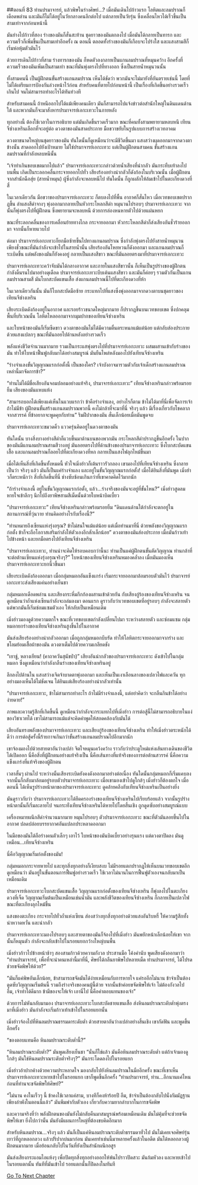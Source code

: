 ##ตอนที่ 83 ท่านปรมาจารย์, แล้วพิษในร่างศิษย์…?
เมื่อมันเดินไปก้าวแรก โลหิตและลมปราณก็เดือดพล่าน และมันก็ไม่ได้อยู่ในวัยกลางคนอีกต่อไป แต่กลายเป็นวัยรุ่น ซึ่งเคลื่อนไหวได้เร็วขึ้นเป็นสามเท่าจากก่อนหน้านี้

มันย่างไปก้าวที่สอง ร่างของมันก็สั่นสะท้าน ชุดยาวของมันตกลงไป เมื่อมันได้กลายเป็นทารก และความเร็วก็เพิ่มขึ้นเป็นสามเท่าอีกครั้ง ณ ตอนนี้ ตลอดทั้งร่างของมันก็เกือบจะโปร่งใส และแสงสามสีก็เริ่มห่อหุ้มตัวมันไว้

ด้วยการเดินไปก้าวที่สาม ร่างทารกของมัน ก็หดตัวลงกลายเป็นแกนลมปราณที่หมุนคว้าง อีกครั้งที่ความเร็วของมันเพิ่มเป็นสามเท่า ขณะที่มันพุ่งตรงไปที่ทางออก ซึ่งเป็นสายน้ำหมุนวนนั้น

ทั้งสามคนนี้ เป็นผู้ฝึกตนขั้นสร้างแกนลมปราณ เห็นได้ชัดว่า พวกมันจะไม่มายังที่อันตรายเช่นนี้ โดยที่ไม่ได้เตรียมการป้องกันล่วงหน้าไว้ก่อน สำหรับคนที่ตายไปก่อนหน้านี้ เป็นเรื่องที่เกิดขึ้นอย่างรวดเร็วเกินไป จนไม่สามารถทำอะไรได้ทันท่วงที

สำหรับสามคนนี้ ถ้าหนีออกไปได้แม้เพียงคนเดียว มันก็สามารถไปแจ้งข่าวต่อสำนักใหญ่ในดินแดนด้านใต้ และพวกมันก็จะมาสังหารปรมาจารย์เอกะเทวะในภายหลัง

ทุกอย่างนี้ ต้องใช้เวลาในการอธิบาย แต่มันเกิดขึ้นรวดเร็วมาก ขณะที่คนทั้งสามพยายามหลบหนี เทียนจีซ่างเหรินเลือกที่จะอยู่ต่อ ดวงตาของมันสาดประกาย มือขวาขยับในรูปแบบการสร้างเวทอาคม 

ดวงตาขนาดใหญ่บนชุดยาวของมัน ทันใดนั้นก็ดูเหมือนว่าจะมีชีวิตขึ้นมา แสงสว่างผุดออกมาจากดวงตาข้างนั้น สาดออกไปยังเป้าหมาย ไม่ใช่ปรมาจารย์เอกะเทวะ แต่เป็นผู้ฝึกตนสามคน ขั้นสร้างแกนลมปราณที่กำลังหลบหนีนั้น

“เจ้าทำเกินขอบเขตมากไปแล้ว” ปรมาจารย์เอกะเทวะกล่าวด้วยน้ำเสียงที่น่ากลัว มันกระทืบเท้าลงไปบนพื้น เกิดเป็นระลอกคลื่นกระจายออกไปทั่ว เสียงร้องอย่างน่ากลัวก็ดังก้องในบริเวณนั้น เมื่อผู้ฝึกตนจากสำนักฉือสุ่ย (สายน้ำหมุน) ผู้ซึ่งกำลังจะหลบหนีไป ทันใดนั้น ก็ถูกผลักให้ล้มเข้าไปในตะเกียงดวงที่สี่

ในเวลาเดียวกัน มือขวาของปรมาจารย์เอกะเทวะ ก็ตบลงไปที่พื้น อากาศก็สั่นไหว เมื่อเวทขอบเขตปรากฎขึ้น ลำแสงสีดำจางๆ พุ่งออกมากลายเป็นหัวกระโหลกสีดำ หมุนวนไปรอบๆ ปรมาจารย์เอกะเทวะ จากนั้นก็พุ่งตรงไปที่ผู้ฝึกตน ซึ่งพยายามจะหลบหนี ด้วยการล่องหนหายตัวไปด้วยแผ่นหยก

ขณะที่ระลอกคลื่นของการเคลื่อนย้ายทางไกล กระจายออกมา หัวกระโหลกสีดำก็ส่งเสียงอันชั่วร้ายออกมา จากนั้นก็หายแวบไป

ต่อมา ปรมาจารย์เอกะเทวะก็ยกมือซ้ายขึ้นไปทางแกนลมปราณ ซึ่งกำลังพุ่งตรงไปยังสายน้ำหมุนวน เพียงชั่วขณะที่มันกำลังจะเข้าไปในสายน้ำนั้น เสียงร้องอันโหยหวนก็ดังออกมา และแกนลมปราณก็ระเบิดขึ้น แต่พลังของมันก็ยังคงอยู่ กลายเป็นแสงสีขาว ขณะที่มันลอยตรงมาที่ปรมาจารย์เอกะเทวะ

ปรมาจารย์เอกะเทวะคว้าจับมันได้กลางอากาศ และภายในแสงสีขาวนั้น ก็เห็นเป็นรูปร่างของผู้ฝึกตน กำลังดิ้นรนไปมาอย่างดุเดือด ปรมาจารย์เอกะเทวะบีบเค้นแสงสีขาว และมันก็ค่อยๆ รวมตัวกันเป็นแกนลมปราณสามสี มันโบกสะบัดแขนเสื้อ ส่งแกนลมปราณนี้ไปที่ตะเกียงดวงที่ห้า

ในเวลาเดียวกันนั้น มันก็โบกสะบัดมือซ้าย กระแทกไปที่แสงซึ่งพุ่งออกมาจากดวงตาบนชุดยาวของเทียนจีซ่างเหริน

เสียงระเบิดดังก้องอยู่ในอากาศ และรอยร้าวขนาดใหญ่มากมาย ก็ปรากฎขึ้นบนเวทขอบเขต ซึ่งปกคลุมพื้นที่บริเวณนั้น โลหิตไหลออกมาจากมุมปากของเทียนจีซ่างเหริน 

และใบหน้าของมันก็เริ่มซีดขาว ดวงตาของมันไม่ได้มีความตื่นตระหนกแม้แต่น้อย แต่กลับส่องประกายด้วยแสงแปลกๆ ขณะที่มันถอยไปด้านหลังอย่างรวดเร็ว

พลังแห่งชีวิตจำนวนมากมาย รวมเป็นกระแสพุ่งตรงไปที่ปรมาจารย์เอกะเทวะ ผสมผสานเข้ากับร่างของมัน ทำให้ใบหน้าฟื้นฟูกลับมาได้อย่างสมบูรณ์ มันยืนไพล่หลังมองไปยังเทียนจีซ่างเหริน 

“ร่างจำแลงขั้นวิญญาณแรกก่อตั้งนี้ เป็นของใคร? เจ้าบังอาจมารวมตัวกับเจ้าเด็กสร้างแกนลมปราณเหล่านี้มาจัดการข้า?”

“ท่านไม่ได้มีชื่อเสียงอันจอมปลอมอย่างแท้จริง, ปรมาจารย์เอกะเทวะ” เทียนจีซ่างเหรินกล่าวพร้อมรอยยิ้ม เสียงของมันแหบแห้ง 

“สามารถบอกได้เพียงแค่เห็นในแวบแรกว่า ข้าคือร่างจำแลง, อย่างไรก็ตาม ข้าไม่ได้มาที่นี่เพื่อจัดการเจ้า ถ้าไม่มีข้า ผู้ฝึกตนขั้นสร้างแกนลมปราณพวกนี้ คงไม่กล้าที่จะมาที่นี่ จริงๆ แล้ว มีเรื่องเกี่ยวกับโชคลาภจากสวรรค์ ที่ข้าอยากจะพูดคุยกับท่าน” ริมฝีปากของมัน สั่นเล็กน้อยเมื่อมันพูดจบ

ปรมาจารย์เอกะเทวะขมวดคิ้ว แววครุ่นคิดอยู่ในดวงตาของมัน

ทันใดนั้น บางสิ่งบางอย่างสีดำก็แวบขึ้นมาด้านบนของพวกมัน กระโหลกสีดำปรากฎขึ้นอีกครั้ง ในปากของมันมีแกนลมปราณสามสีวางอยู่ มันลอยตรงไปที่ด้านข้างของปรมาจารย์เอกะเทวะ ซึ่งโบกสะบัดแขนเสื้อ และแกนลมปราณก็ลอยไปที่ตะเกียงดวงที่หก กลายเป็นแสงไฟลุกไหม้ขึ้นมา

เมื่อได้เห็นสิ่งที่เกิดขึ้นทั้งหมดนี้ หัวใจเมิ่งฮ่าวก็เต้นราวรัวกลอง เขามองไปที่เทียนจีซ่างเหริน ซึ่งกลายเป็นว่า จริงๆ แล้ว มันก็เป็นแค่ร่างจำแลง และอยู่ในขั้นวิญญาณแรกก่อตั้ง! เมื่อได้ยินสิ่งที่มันพูด เมิ่งฮ่าวก็ตระหนักว่า สิ่งที่เกิดขึ้นที่นี่ ช่างซับซ้อนเกินกว่าที่เขาคาดคิดไว้มากนัก

“ถ้าร่างจำแลงนี้ อยู่ในขั้นวิญญาณแรกก่อตั้ง, แล้ว…ร่างจริงของมันจะอยู่ที่ขั้นไหน?” เมิ่งฮ่าวสูดลมหายใจเข้าลึกๆ นึกไปถึงยาพิษสามสีเม็ดนั้นด้วยใบหน้าบิดเบี้ยว

“ปรมาจารย์เอกะเทวะ” เทียนจีซ่างเหรินกล่าวพร้อมรอยยิ้ม “ดินแดนด้านใต้กำลังจะตกอยู่ในสถานการณ์ที่วุ่นวาย ท่านคิดอย่างไรกับเรื่องนี้?”

“ท่านหมายถึงเซียนแห่งรุ่งอรุณ? ข้าไม่สนใจแม้แต่น้อย แต่เมื่อท่านมาที่นี่ ด้วยพลังของวิญญาณแรกก่อตั้ง ข้าก็จะถือโอกาสเสริมกำลังให้ตัวเองอีกสักเล็กน้อย” ดวงตาของมันส่องประกาย เมื่อมันก้าวเท้าไปข้างหน้า และยกมือตรงไปยังเทียนจีซ่างเหริน

“ปรมาจารย์เอกะเทวะ, ท่านน่าจะคิดให้รอบคอบกว่านี้นะ ท่านเป็นแค่ผู้ฝึกตนขั้นตัดวิญญาณ ท่านกล้าที่จะต่อต้านเซียนแห่งรุ่งอรุณจริงๆ?” ใบหน้าของเทียนจีซ่างเหรินหมองคล้ำลง เมื่อมันมองเห็นปรมาจารย์เอกะเทวะยกนิ้วขึ้นมา 

เสียงระเบิดดังก้องออกมา เมื่อกลุ่มหมอกอันแข็งแกร่ง เริ่มกระจายออกมาล้อมรอบตัวมันไว้ ปรมาจารย์เอกะเทวะส่งเสียงแค่นอย่างเย็นชา

กลุ่มหมอกเดือดพล่าน และเสียงกระหึ่มกึกก้องผสานเข้าด้วยกัน กับเสียงกู่ร้องของเทียนจีซ่างเหริน จนดูเหมือนว่าถ้ำแห่งเซียนกำลังจะถล่มลงมา ตอนแรก ดูราวกับว่าเวทขอบเขตที่อยู่รอบๆ กำลังจะสลายตัว แต่พวกมันก็เริ่มซ่อมแซมตัวเอง ให้กลับเป็นเหมือนเดิม

เมิ่งฮ่าวมองดูด้วยความตกใจ ขณะที่เวทขอบเขตกำลังเปลี่ยนไปมา ระหว่างสลายตัว และซ่อมแซม กลุ่มหมอกยกร่างของเทียนจีซ่างเหรินสูงขึ้นไปในอากาศ 

มันส่งเสียงร้องอย่างน่ากลัวออกมา เมื่อถูกกลุ่มหมอกบีบรัด ทำให้โลหิตกระจายออกมาจากร่าง และชโลมย้อมเสื้อผ้าของมัน ดวงตาเต็มไปด้วยความเกลียดชัง

“เยาชู่, หลางเยียน! (คาถาควันสุนัขป่า)” เสียงอันน่ากลัวของปรมาจารย์เอกะเทวะ ดังเข้าไปในกลุ่มหมอก ซึ่งดูเหมือนว่ากำลังกลืนร่างของเทียนจีซ่างเหรินอยู่ 

ลึกลงไปด้านใน แสงสว่างเจิดจ้าบาดตาพุ่งออกมา และเห็นเป็นเงาเลือนลางของเปลวไฟและควัน ทุกอย่างมองเห็นได้ไม่ชัดเจน ได้ยินแต่เสียงร้องอย่างน่ากลัวเท่านั้น

“ปรมาจารย์เอกะเทวะ, ข้าไม่สามารถทำอะไร ถ้าไม่มีร่างจำแลงนี้, แต่อย่าคิดว่า จะกลืนกินข้าได้อย่างง่ายดาย!”

ภาพและความรู้สึกที่เกิดขึ้นนี้ ดูเหมือนว่ากำลังจะกระแทกไปที่เมิ่งฮ่าว การต่อสู้นี้ไม่สามารถอธิบายในแง่ของวิชาเวทได้ เขาไม่สามารถแม้แต่จะคิดคำพูดให้สอดคล้องกับมันได้ 

เสียงอันทรงพลังของปรมาจารย์เอกะเทวะ และเสียงกู่ร้องของเทียนจีซ่างเหริน ทำให้เมิ่งฮ่าวตระหนักได้ดีว่า การต่อสู้ครั้งนี้ร้ายกาจเกินกว่าขั้นสร้างแกนลมปราณไปอีกมากนัก

เขาจ้องมองไปด้วยสายตาอันว่างเปล่า จิตใจหมุนเคว้งคว้าง ราวกับว่าประตูใหม่แห่งเส้นทางเดินของชีวิตได้เปิดออก นี่คือสิ่งที่ผู้ฝึกตนอย่างแท้จริงเป็น นี่คือเส้นทางที่แท้จริงของการต่อต้านสวรรค์ นี่คือความแข็งแกร่งที่แท้จริงของผู้ฝึกตน

เวลาสั้นๆ ผ่านไป ระหว่างนั้นเสียงระเบิดยังคงดังออกมาอย่างต่อเนื่อง ทันใดนั้นกลุ่มหมอกก็เริ่มแคบลง จากนั้นก็กลับมาล้อมอยู่รอบตัวปรมาจารย์เอกะเทวะ เมื่อเขามองเข้าไปดูใกล้ๆ เมิ่งฮ่าวก็ต้องตกใจ เมื่อตอนนี้ ได้เห็นรูปร่างหน้าตาของปรมาจารย์เอกะเทวะ ดูคล้ายคลึงกับเทียนจีซ่างเหรินเป็นอย่างยิ่ง

มันดูราวกับว่า ปรมาจารย์เอกะเทวะได้ยึดครองร่างของเทียนจีซ่างเหรินไปเรียบร้อยแล้ว จากนั้นรูปร่างหน้าตานั้นก็เริ่มละลายไป จนกระทั่งเทียนจีซ่างเหรินได้หายไปโดยสิ้นเชิง ถูกดูดซับอย่างสมบูรณ์แบบ

เครื่องหมายผนึกสีดำจำนวนมากมาย หมุนไปรอบๆ ตัวปรมาจารย์เอกะเทวะ ขณะที่ตัวมันลอยขึ้นไปในอากาศ ปลดปล่อยบรรยากาศอันแปลกประหลาดออกมา

ในมือของมันได้ถือร่างคนตัวเล็กๆ เอาไว้ ใบหน้าของมันบิดเบี้ยวอย่างรุนแรง แต่ดวงตาปิดลง มันดูเหมือน…เทียนจีซ่างเหริน

นี่คือวิญญาณเริ่มก่อตั้งของมัน!

กลุ่มหมอกกระจายหายไป และทุกสิ่งทุกอย่างก็เงียบสงบ ไม่มีรอยแตกปรากฎให้เห็นบนเวทขอบเขตอีก ดูเหมือนว่า มันอยู่ในขั้นตอนการฟื้นฟูอย่างรวดเร็ว ใช้เวลาไม่นานในการฟื้นฟูตัวเองจนกลับมาเป็นเหมือนเดิม

ปรมาจารย์เอกะเทวะโบกสะบัดแขนเสื้อ วิญญาณแรกก่อตั้งของเทียนจีซ่างเหริน ก็พุ่งลงไปในตะเกียงดวงที่เจ็ด วิญญาณเริ่มต้นเป็นเหมือนเช่นน้ำมัน และพลังชีวิตของเทียนจีซ่างเหริน ก็กลายเป็นเปลวไฟ ขณะที่ตะเกียงลุกไหม้ขึ้น

แสงของตะเกียง กระจายไปทั่วถ้ำแห่งเซียน ส่องสว่างทุกสิ่งทุกอย่างด้วยแสงอันริบหรี่ ให้ความรู้สึกทั้งน่าหวาดหวั่น และน่ากลัว

ปรมาจารย์เอกะเทวะมองไปรอบๆ และสายตาของมันก็จ้องไปที่เมิ่งฮ่าว มันพยักหน้าเล็กน้อยให้เขา จากนั้นก็หมุนตัว กำลังจะกลับเข้าไปในรอยแยกกว้างใหญ่บนพื้น

เมิ่งฮ่าวก้าวไปข้างหน้าช้าๆ สองสามก้าวด้วยความกังวล ประสานมือ โค้งคำนับ พูดเสียงดังออกมาว่า “ท่านปรมาจารย์, เพื่อที่จะนำคนเหล่านี้มาที่นี่, ศิษย์ได้กลืนยาพิษไปหลายเม็ด ท่านปรมาจารย์, ได้โปรดช่วยขจัดพิษให้ด้วย?”

“มันก็แค่พิษอันเล็กน้อย, ข้าสามารถขจัดมันได้ง่ายเหมือนกับการหายใจ แค่รออีกไม่นาน ข้าจำเป็นต้องดูดซับวิญญาณเริ่มต้นนี้ รวมถึงร่างจริงของคนผู้นี้ด้วย จากนั้นข้าค่อยขจัดพิษให้เจ้า ไม่ต้องกังวลไป อืม, เจ้าทำได้ดีมาก ข้ามีของจะให้เจ้า เอานี่ไป นี่คือค่าตอบแทนของเจ้า”

ด้วยการไม่หันกลับมามอง ปรมาจารย์เอกะเทวะโบกสะบัดชายแขนเสื้อ ส่งหินลมปราณระดับต่ำพุ่งตรงมาที่เมิ่งฮ่าว มันกำลังจะเริ่มก้าวเท้าเข้าไปในรอยแยกนั้น

เมิ่งฮ่าวจ้องไปที่หินลมปราณธรรมดาระดับต่ำ ด้วยสายตาอันว่างเปล่าอย่างสิ้นเชิง เขากัดฟัน และพูดขึ้นอีกครั้ง

“ของตอบแทนคือ หินลมปราณระดับต่ำนี้?”

“หินลมปราณระดับต่ำ?” มันพูดเสียงเย็นชา “นั่นก็ใช่แล้ว มันคือหินลมปราณระดับต่ำ แต่ถ้าเจ้ามองดูใกล้ๆ มันใช่หินลมปราณระดับต่ำจริงๆ?” มันกระโดดลงไปในรอยแยก

เมิ่งฮ่าวอ้าปากค้างด้วยความประหลาดใจ มองกลับไปยังหินลมปราณในมืออีกครั้ง ขณะที่เขาเห็นปรมาจารย์เอกะเทวะหายเข้าไปในรอยแยก เขาก็พูดขึ้นอีกครั้ง “ท่านปรมาจารย์, ท่าน…อีกนานแค่ไหน ก่อนที่ท่านจะขจัดพิษให้ศิษย์?”

“ไม่นาน คงในเร็วๆ นี้ ข้าคงใช้เวลาแค่สาม, บางทีก็คงห้าร้อยปี อืม, ข้าจำเป็นต้องกลับไปนั่งกัมมัฏฐานเพียงลำพังในตอนนี้แล้ว” มันพึมพำกับตัวเอง เกี่ยวกับความยากลำบากในการขจัดพิษ 

และความจริงที่ว่า พลังฝึกตนของมันยังไม่กลับคืนมาสมบูรณ์พร้อมเหมือนเดิม มันไม่คุ้มที่จะช่วยขจัดพิษให้เขา ยิ่งไปกว่านั้น มันยังมีแผนการใหญ่ที่ต้องขบคิดอีกมาก 

สำหรับหินลมปราณ…จริงๆ แล้ว มันก็เป็นแค่หินลมปราณระดับต่ำธรรมดาทั่วไป มันไม่เคยเจอศิษย์รุ่นเยาว์ที่ถูกหลอกลวง แล้วปริปากบ่นมาก่อน มันเคยทำเช่นนี้มาหลายครั้งแล้วในอดีต มันได้หลอกลวงผู้ฝึกตนมากมาย เมื่อย้อนกลับไปในวันที่ยังเป็นสำนักผนึกอสูร 

มันส่งเสียงกระแอมไอแห้งๆ เพื่อปัดทุกสิ่งทุกอย่างออกให้พ้นไปราวปัดสวะ มันก้มหัวลง และหายเข้าไปในรอยแตกนั้น ทันทีที่มันเข้าไป รอยแตกนั้นก็ปิดลงในทันที


[Go To Next Chapter]( ./84.md)